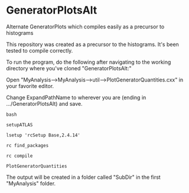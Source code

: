 # GeneratorPlotsAlt
Alternate GeneratorPlots which compiles easily as a precursor to histograms

This repository was created as a precursor to the histograms.  It's been tested to compile correctly.

To run the program, do the following after navigating to the working directory where you've cloned "GeneratorPlotsAlt:"

Open "MyAnalysis-->MyAnalysis-->util-->PlotGeneratorQuantities.cxx" in your favorite editor.

Change ExpandPathName to wherever you are (ending in .../GeneratorPlotsAlt) and save.

`bash`

`setupATLAS`

`lsetup 'rcSetup Base,2.4.14'`

`rc find_packages`

`rc compile`

`PlotGeneratorQuantities`

The output will be created in a folder called "SubDir" in the first "MyAnalysis" folder.
